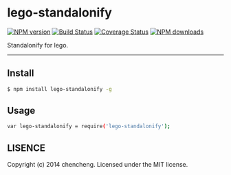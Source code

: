 # lego-standalonify

[![NPM version](https://img.shields.io/npm/v/lego-standalonify.svg?style=flat)](https://npmjs.org/package/lego-standalonify)
[![Build Status](https://img.shields.io/travis/imweb/lego-standalonify.svg?style=flat)](https://travis-ci.org/imweb/lego-standalonify)
[![Coverage Status](https://img.shields.io/coveralls/imweb/lego-standalonify.svg?style=flat)](https://coveralls.io/r/imweb/lego-standalonify)
[![NPM downloads](http://img.shields.io/npm/dm/lego-standalonify.svg?style=flat)](https://npmjs.org/package/lego-standalonify)

Standalonify for lego.

---

## Install

```bash
$ npm install lego-standalonify -g
```

## Usage

```bash
var lego-standalonify = require('lego-standalonify');
```

## LISENCE

Copyright (c) 2014 chencheng. Licensed under the MIT license.
